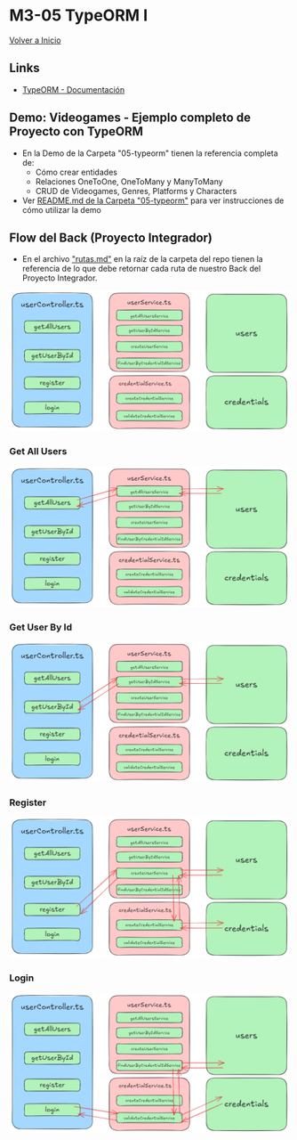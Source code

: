 # M3-05 TypeORM I

[Volver a Inicio](../README.md)

## Links
- [TypeORM - Documentación](https://typeorm.io/)

## Demo: Videogames - Ejemplo completo de Proyecto con TypeORM
- En la Demo de la Carpeta "05-typeorm" tienen la referencia completa de:
  - Cómo crear entidades
  - Relaciones OneToOne, OneToMany y ManyToMany
  - CRUD de Videogames, Genres, Platforms y Characters
- Ver [README.md de la Carpeta "05-typeorm"](../../05-typeorm/README.md) para ver instrucciones de cómo utilizar la demo

## Flow del Back (Proyecto Integrador)
- En el archivo ["rutas.md"](../../rutas.md) en la raíz de la carpeta del repo tienen la referencia de lo que debe retornar cada ruta de nuestro Back del Proyecto Integrador.

<img src="../assets/04-CR-00" alt="Imagen 00">

### Get All Users

<img src="../assets/04-CR-01" alt="Imagen 01">

### Get User By Id

<img src="../assets/04-CR-02" alt="Imagen 02">

### Register

<img src="../assets/04-CR-03" alt="Imagen 03">

### Login

<img src="../assets/04-CR-04" alt="Imagen 04">
